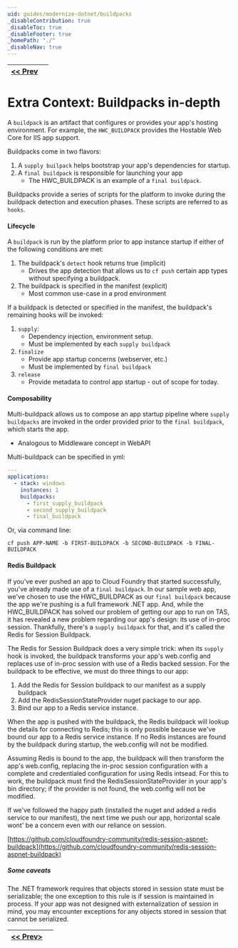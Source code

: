 ```yaml
---
uid: guides/modernize-dotnet/buildpacks
_disableContribution: true
_disableToc: true
_disableFooter: true
_homePath: "./"
_disableNav: true
---
```


[exercise-1-link]: exercise1.md
[buildpacks-link]: buildpacks.md
[exercise-2-link]: exercise2.md

| [<< Prev][exercise-2-link] |     |
| :------------------------- | --: |

# Extra Context: Buildpacks in-depth

A `buildpack` is an artifact that configures or provides your app's hosting environment. For example, the `HWC_BUILDPACK` provides the Hostable Web Core for IIS app support.

Buildpacks come in two flavors:

1. A `supply builpack` helps bootstrap your app's dependencies for startup.
1. A `final buildpack` is responsible for launching your app
   - The HWC_BUILDPACK is an example of a `final buildpack`.

Buildpacks provide a series of scripts for the platform to invoke during the buildpack detection and execution phases. These scripts are referred to as `hooks`.

#### Lifecycle

A `buildpack` is run by the platform prior to app instance startup if either of the following conditions are met:

1. The buildpack's `detect` hook returns true (implicit)
   - Drives the app detection that allows us to `cf push` certain app types without specifying a buildpack.
2. The buildpack is specified in the manifest (explicit)
   - Most common use-case in a prod environment

If a buildpack is detected or specified in the manifest, the buildpack's remaining hooks will be invoked:

1. `supply`:
   - Dependency injection, environment setup.
   - Must be implemented by each `supply buildpack`
2. `finalize`
   - Provide app startup concerns (webserver, etc.)
   - Must be implemented by `final buildpack`
3. `release`
   - Provide metadata to control app startup - out of scope for today.

#### Composability

Multi-buildpack allows us to compose an app startup pipeline where `supply buildpacks` are invoked in the order provided prior to the `final buildpack`, which starts the app.

- Analogous to Middleware concept in WebAPI

Multi-buildpack can be specified in yml:

```yml
---
applications:
  - stack: windows
    instances: 1
    buildpacks:
      - first_supply_buildpack
      - second_supply_buildpack
      - final_buildpack
```

Or, via command line:

```CLI
cf push APP-NAME -b FIRST-BUILDPACK -b SECOND-BUILDPACK -b FINAL-BUILDPACK
```

#### Redis Buildpack

If you've ever pushed an app to Cloud Foundry that started successfully, you've already made use of a `final buildpack`. In our sample web app, we've chosen to use the HWC_BUILDPACK as our `final buildpack` because the app we're pushing is a full framework .NET app. And, while the HWC_BUILDPACK has solved our problem of getting our app to run on TAS, it has revealed a new problem regarding our app's design: its use of in-proc session. Thankfully, there's a `supply buildpack` for that, and it's called the Redis for Session Buildpack.

The Redis for Session Buildpack does a very simple trick: when its `supply` hook is invoked, the buildpack transforms your app's web.config and replaces use of in-proc session with use of a Redis backed session. For the buildpack to be effective, we must do three things to our app:

1. Add the Redis for Session buildpack to our manifest as a supply buildpack
2. Add the RedisSessionStateProvider nuget package to our app.
3. Bind our app to a Redis service instance.

When the app is pushed with the buildpack, the Redis buildpack will lookup the details for connecting to Redis; this is only possible because we've bound our app to a Redis service instance. If no Redis instances are found by the buildpack during startup, the web.config will not be modified.

Assuming Redis is bound to the app, the buildpack will then transform the app's web.config, replacing the in-proc session configuration with a complete and credentialed configuration for using Redis intsead. For this to work, the buildpack must find the RedisSessionStateProvider in your app's bin directory; if the provider is not found, the web.config will not be modified.

If we've followed the happy path (installed the nuget and added a redis service to our manifest), the next time we push our app, horizontal scale wont' be a concern even with our reliance on session.

[https://github.com/cloudfoundry-community/redis-session-aspnet-buildpack](https://github.com/cloudfoundry-community/redis-session-aspnet-buildpack)

##### Some caveats

The .NET framework requires that objects stored in session state must be serializable; the one exception to this rule is if session is maintained in process. If your app was not designed with externalization of session in mind, you may encounter exceptions for any objects stored in session that cannot be serialized.

| [<< Prev>][exercise-2-link] |     |
| :-------------------------- | --: |
